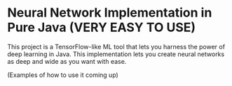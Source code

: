 # Neural Network Implementation in Pure Java (VERY EASY TO USE)
This project is a TensorFlow-like ML tool that lets you harness the power of deep learning in Java.
This implementation lets you create neural networks as deep and wide as you want with ease.

(Examples of how to use it coming up)
